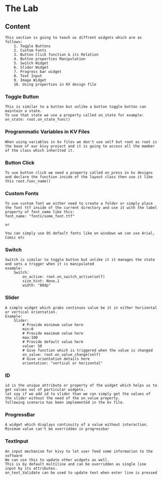 # The Lab

## Content

    This section is going to teach us diffrent widgets which are as follows:
        1. Toggle Buttons
        2. Custom Fonts
        3. Button Click function & its Relation
        4. Button properties Manipulation
        5. Switch Widget
        6. Slider Widget
        7. Progress bar widget
        8. Text Input
        9. Image Widget
        10. Using properties in KV design file

### Toggle Button

    This is similar to a button but unlike a button toggle button can maintain a state.
    To use that state we use a property called on_state for example:
    on_state: root.on_state_func()

### Programmatic Variables in KV Files

    When using variables in kv files we don't use self but root as root is the base of our kivy project and it is going to access all the member of the class which inherited it.

### Button Click

    To use button click we need a property called on_press in kv designs and declare the function inside of the layout class then use it like this root.func_name()

### Custom Fonts

    To use custom font we either need to create a folder or simply place the font ttf inside of the current directory and use it with the label property of font_name like this:
    font_name: "fonts/some_font.ttf"
    
    or

    You can simply use OS default fonts like on windows we can use Arial, Comic etc

### Switch

    Switch is similar to toggle button but unlike it it manages the state and sets a trigger when it is manipulated
    example:
        Switch:
            on_active: root.on_switch_active(self)
            size_hint: None,1
            width: "80dp"

### Slider

    A simple widget which grabs continuos value be it in either horizontal or vertical orientation.
    Example:
        Slider:
            # Provide minimum value here
            min:0
            # Provide maximum value here
            max:100
            # Provide default value here
            value: 50
            # Give function which is triggered when the value is changed
            on_value: root.on_value_change(self)
            # Give orientation details here
            orientation: "vertical or horizontal"

### ID

    id is the unique attribute or property of the widget which helps us to get values out of particular widgets.
    let say if we add id to slider than we can simply get the values of the slider without the need of the on_value property.
    following scenario has been implemented in the kv file.

### ProgressBar

    A widget which displays continuity of a value without interaction.
    Minimum value can't be overridden in progressbar

### TextInput

    An input mechanism for kivy to let user feed some information to the software
    We can use this to update other widgets as well.
    This is by default multiline and can be overridden as single line input by its attributes.
    on_text_Validate can be used to update text when enter line is pressed